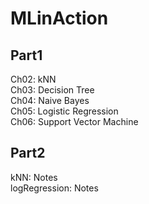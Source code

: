 # MLinAction  

## Part1  
Ch02: kNN  
Ch03: Decision Tree  
Ch04: Naive Bayes  
Ch05: Logistic Regression  
Ch06: Support Vector Machine   

## Part2  
kNN: Notes  
logRegression: Notes  
